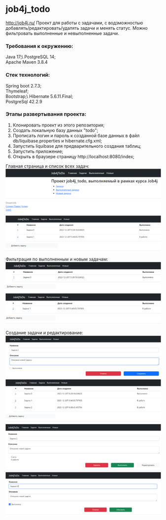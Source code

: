 # job4j_todo

http://job4j.ru/
Проект для работы с задачами, с водзможностью добавлять/редактировать/удалять задачи и менять статус.
Можно фильтровать выполненные и невыполненные задачи.

### Требования к окружению:
Java 17;\ 
PostgreSQL 14;\
Apache Maven 3.8.4

### Стек технологий: 
Spring boot 2.7.3;\
Thymeleaf;\
Bootstrap;\ 
Hibernate 5.6.11.Final;\
PostgreSql 42.2.9

### Этапы развертывания проекта:
1. Клонировать проект из этого репозитория;
2. Создать локальную базу данных "todo";
3. Прописать логин и пароль к созданной базе данных в файл db/liquibase.properties и hibernate.cfg.xml;
4. Запустить liquibase для предварительного создания таблиц;
5. Запустить приложение;
6. Открыть в браузере страницу http://localhost:8080/index;

Главная страница и список всех задач:
![](images/index.png)
![](images/task.png)

Фильтрация по выполненным и новым задачам:
![](images/task_done.png)
![](images/task_new.png)

Создание задачи и редактирование:
![](images/create.png)
![](images/task2.png)
![](images/create_task.png)
![](images/update_task.png)